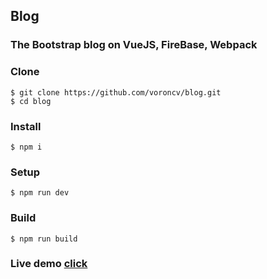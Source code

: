 ## Blog
### The Bootstrap blog on VueJS, FireBase, Webpack
### Clone
```
$ git clone https://github.com/voroncv/blog.git
$ cd blog
```
### Install
```
$ npm i
```
### Setup
```
$ npm run dev
```
### Build
```
$ npm run build
```
### Live demo [click](https://vk.cc/690JWN)
